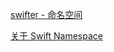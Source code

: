 [swifter - 命名空间](https://swifter.tips/namespace/)

[关于 Swift Namespace](https://zhuanlan.zhihu.com/p/133786679)

